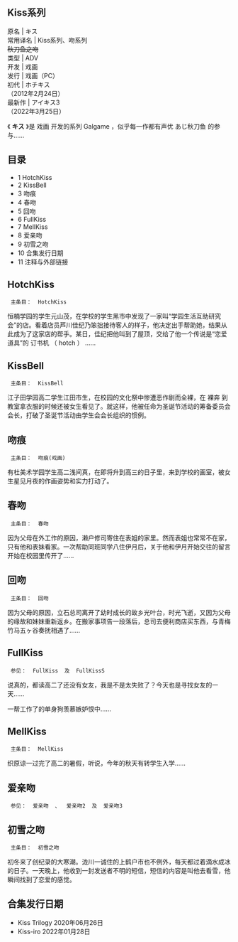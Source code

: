 Kiss系列  
---  
原名  |  キス   
常用译名  |  Kiss系列、吻系列   
~~秋刀鱼之吻~~  
类型  |  ADV   
开发  |  戏画   
发行  |  戏画（PC）   
初代  |  ホチキス   
（2012年2月24日）  
最新作  |  アイキス3   
（2022年3月25日）  
  
《 **キス** 》是  戏画  开发的系列  Galgame  ，似乎每一作都有声优  あじ秋刀鱼  的参与……

##  目录

  * 1  HotchKiss 
  * 2  KissBell 
  * 3  吻痕 
  * 4  春吻 
  * 5  回吻 
  * 6  FullKiss 
  * 7  MellKiss 
  * 8  爱亲吻 
  * 9  初雪之吻 
  * 10  合集发行日期 
  * 11  注释与外部链接 

##  HotchKiss

     主条目：  HotchKiss 

恒楠学园的学生元山茂，在学校的学生黑市中发现了一家叫“学园生活互助研究会”的店。看着店员芦川佳纪乃笨拙接待客人的样子，他决定出手帮助她，结果从此成为了这家店的帮手。某日，佳纪把他叫到了屋顶，交给了他一个传说是“恋爱道具”的
订书机  （  hotch  ）  ……

##  KissBell

     主条目：  KissBell 

江子田学园高二学生江田市生，在校园的文化祭中惨遭恶作剧而全裸，在  裸奔
到教室拿衣服的时候还被女生看见了。就这样，他被任命为圣诞节活动的筹备委员会会长，打破了圣诞节活动由学生会会长组织的惯例。

##  吻痕

     主条目：  吻痕(戏画) 

有杜美术学园学生高二浅间真，在即将升到高三的日子里，来到学校的画室，被女生星见月夜的作画姿势和实力打动了。

##  春吻

     主条目：  春吻 

因为父母在外工作的原因，濑户修司寄住在表姐的家里。然而表姐也常常不在家，只有他和表妹看家。一次帮助同班同学八住伊月后，关于他和伊月开始交往的留言开始在校园里传开了……

##  回吻

     主条目：  回吻 

因为父母的原因，立石总司离开了幼时成长的故乡光叶台，时光飞逝，又因为父母的缘故和妹妹重新返乡。在搬家事项告一段落后，总司去便利商店买东西，与青梅竹马五ヶ谷奏抚相遇了……

##  FullKiss

     参见：  FullKiss  及  FullKissS 

说真的，都读高二了还没有女友，我是不是太失败了？今天也是寻找女友的一天……

一帮工作了的单身狗羡慕嫉妒恨中……

##  MellKiss

     主条目：  MellKiss 

织原谅一过完了高二的暑假，听说，今年的秋天有转学生入学……

##  爱亲吻

     参见：  爱亲吻  、  爱亲吻2  及  爱亲吻3 

##  初雪之吻

     主条目：  初雪之吻 

初冬来了创纪录的大寒潮。泷川一诚住的上鹤户市也不例外，每天都过着滴水成冰的日子。一天晚上，他收到一封发送者不明的短信，短信的内容是叫他去看雪，他瞬间找到了恋爱的感觉。

##  合集发行日期

  * Kiss Trilogy 2020年06月26日 
  * Kiss-iro 2022年01月28日 
